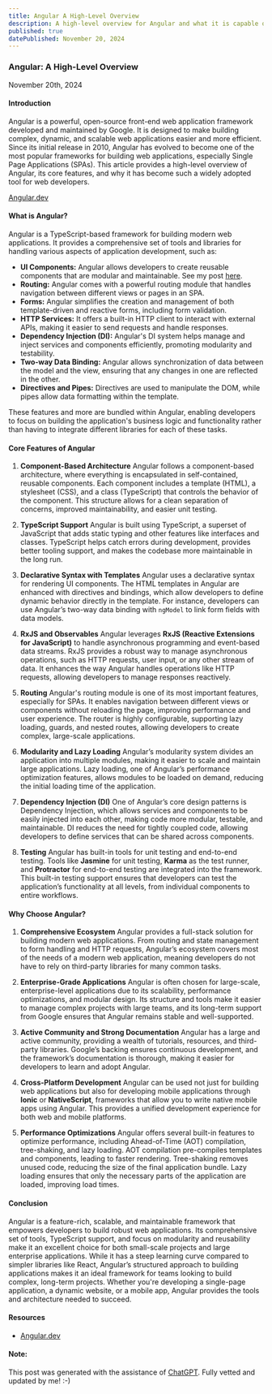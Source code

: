 ```yaml
---
title: Angular A High-Level Overview
description: A high-level overview for Angular and what it is capable of!
published: true
datePublished: November 20, 2024
---
```


### **Angular: A High-Level Overview**

November 20th, 2024

#### **Introduction**

Angular is a powerful, open-source front-end web application framework developed and maintained by Google. It is designed to make building complex, dynamic, and scalable web applications easier and more efficient. Since its initial release in 2010, Angular has evolved to become one of the most popular frameworks for building web applications, especially Single Page Applications (SPAs). This article provides a high-level overview of Angular, its core features, and why it has become such a widely adopted tool for web developers.

<a href="https://angular.dev/" target="_blank">Angular.dev</a>

#### **What is Angular?**

Angular is a TypeScript-based framework for building modern web applications. It provides a comprehensive set of tools and libraries for handling various aspects of application development, such as:

- **UI Components:** Angular allows developers to create reusable components that are modular and maintainable. See my post <a href="https://www.christopherschedler.com/posts/the-power-of-angular-ui-components-for-modern-web-development">here</a>.
- **Routing:** Angular comes with a powerful routing module that handles navigation between different views or pages in an SPA.
- **Forms:** Angular simplifies the creation and management of both template-driven and reactive forms, including form validation.
- **HTTP Services:** It offers a built-in HTTP client to interact with external APIs, making it easier to send requests and handle responses.
- **Dependency Injection (DI):** Angular's DI system helps manage and inject services and components efficiently, promoting modularity and testability.
- **Two-way Data Binding:** Angular allows synchronization of data between the model and the view, ensuring that any changes in one are reflected in the other.
- **Directives and Pipes:** Directives are used to manipulate the DOM, while pipes allow data formatting within the template.

These features and more are bundled within Angular, enabling developers to focus on building the application's business logic and functionality rather than having to integrate different libraries for each of these tasks.

#### **Core Features of Angular**

1. **Component-Based Architecture**
   Angular follows a component-based architecture, where everything is encapsulated in self-contained, reusable components. Each component includes a template (HTML), a stylesheet (CSS), and a class (TypeScript) that controls the behavior of the component. This structure allows for a clean separation of concerns, improved maintainability, and easier unit testing.

2. **TypeScript Support**
   Angular is built using TypeScript, a superset of JavaScript that adds static typing and other features like interfaces and classes. TypeScript helps catch errors during development, provides better tooling support, and makes the codebase more maintainable in the long run.

3. **Declarative Syntax with Templates**
   Angular uses a declarative syntax for rendering UI components. The HTML templates in Angular are enhanced with directives and bindings, which allow developers to define dynamic behavior directly in the template. For instance, developers can use Angular’s two-way data binding with `ngModel` to link form fields with data models.

4. **RxJS and Observables**
   Angular leverages **RxJS (Reactive Extensions for JavaScript)** to handle asynchronous programming and event-based data streams. RxJS provides a robust way to manage asynchronous operations, such as HTTP requests, user input, or any other stream of data. It enhances the way Angular handles operations like HTTP requests, allowing developers to manage responses reactively.

5. **Routing**
   Angular's routing module is one of its most important features, especially for SPAs. It enables navigation between different views or components without reloading the page, improving performance and user experience. The router is highly configurable, supporting lazy loading, guards, and nested routes, allowing developers to create complex, large-scale applications.

6. **Modularity and Lazy Loading**
   Angular’s modularity system divides an application into multiple modules, making it easier to scale and maintain large applications. Lazy loading, one of Angular’s performance optimization features, allows modules to be loaded on demand, reducing the initial loading time of the application.

7. **Dependency Injection (DI)**
   One of Angular’s core design patterns is Dependency Injection, which allows services and components to be easily injected into each other, making code more modular, testable, and maintainable. DI reduces the need for tightly coupled code, allowing developers to define services that can be shared across components.

8. **Testing**
   Angular has built-in tools for unit testing and end-to-end testing. Tools like **Jasmine** for unit testing, **Karma** as the test runner, and **Protractor** for end-to-end testing are integrated into the framework. This built-in testing support ensures that developers can test the application’s functionality at all levels, from individual components to entire workflows.

#### **Why Choose Angular?**

1. **Comprehensive Ecosystem**
   Angular provides a full-stack solution for building modern web applications. From routing and state management to form handling and HTTP requests, Angular’s ecosystem covers most of the needs of a modern web application, meaning developers do not have to rely on third-party libraries for many common tasks.

2. **Enterprise-Grade Applications**
   Angular is often chosen for large-scale, enterprise-level applications due to its scalability, performance optimizations, and modular design. Its structure and tools make it easier to manage complex projects with large teams, and its long-term support from Google ensures that Angular remains stable and well-supported.

3. **Active Community and Strong Documentation**
   Angular has a large and active community, providing a wealth of tutorials, resources, and third-party libraries. Google’s backing ensures continuous development, and the framework’s documentation is thorough, making it easier for developers to learn and adopt Angular.

4. **Cross-Platform Development**
   Angular can be used not just for building web applications but also for developing mobile applications through **Ionic** or **NativeScript**, frameworks that allow you to write native mobile apps using Angular. This provides a unified development experience for both web and mobile platforms.

5. **Performance Optimizations**
   Angular offers several built-in features to optimize performance, including Ahead-of-Time (AOT) compilation, tree-shaking, and lazy loading. AOT compilation pre-compiles templates and components, leading to faster rendering. Tree-shaking removes unused code, reducing the size of the final application bundle. Lazy loading ensures that only the necessary parts of the application are loaded, improving load times.

#### **Conclusion**

Angular is a feature-rich, scalable, and maintainable framework that empowers developers to build robust web applications. Its comprehensive set of tools, TypeScript support, and focus on modularity and reusability make it an excellent choice for both small-scale projects and large enterprise applications. While it has a steep learning curve compared to simpler libraries like React, Angular’s structured approach to building applications makes it an ideal framework for teams looking to build complex, long-term projects. Whether you're developing a single-page application, a dynamic website, or a mobile app, Angular provides the tools and architecture needed to succeed.

#### Resources

- <a href="https://angular.dev/" target="_blank">Angular.dev</a>

#### Note:

This post was generated with the assistance of <a href="https://chatgpt.com/" target="_blank">ChatGPT</a>. Fully vetted and updated by me! :-)

